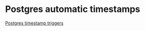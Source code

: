 # Postgres automatic timestamps

[Postgres timestamp triggers](https://github.com/luisfcolon/automatic_postgres_timestamps)
